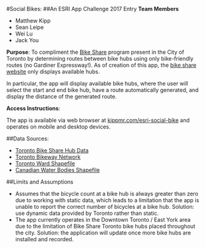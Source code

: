 #Social Bikes:
##An ESRI App Challenge 2017 Entry
**Team Members**

* Matthew Kipp
* Sean Leipe
* Wei Lu
* Jack You

**Purpose**: To compliment the [Bike Share](https://www.bikesharetoronto.com/) program present in the City of Toronto by determining routes between bike hubs using only bike-friendly routes (no Gardiner Expressway!). As of creation of this app, the [bike share website](https://member.bikesharetoronto.com/stations) only displays available hubs. 

In particular, the app will display available bike hubs, where the user will select the start and end bike hub, have a route automatically generated, and display the distance of the generated route.

**Access Instructions**:

The app is available via web browser at [kippmr.com/esri-social-bike](http://www.kippmr.com/esri-social-bikes/) and operates on mobile and desktop devices.

##Data Sources:
* [Toronto Bike Share Hub Data](https://feeds.bikesharetoronto.com/stations/stations.xml)
* [Toronto Bikeway Network](http://www1.toronto.ca/wps/portal/contentonly?vgnextoid=9ecd5f9cd70bb210VgnVCM1000003dd60f89RCRD&vgnextchannel=1a66e03bb8d1e310VgnVCM10000071d60f89RCRD)
* [Toronto Ward Shapefile](http://www1.toronto.ca/wps/portal/contentonly?vgnextoid=71d9c7e6e34b6410VgnVCM10000071d60f89RCRD)
* [Canadian Water Bodies Shapefile](http://geogratis.gc.ca/api/en/nrcan-rncan/ess-sst/87066e9a-94ee-680a-b1ba-591f4688db7d.html)

##Limits and Assumptions
* Assumes that the bicycle count at a bike hub is always greater than zero due to working with static data, which leads to a limitation that the app is unable to report the correct number of bicycles at a bike hub. Solution: use dynamic data provided by Toronto rather than static.
* The app currently operates in the Downtown Toronto / East York area due to the limitation of Bike Share Toronto bike hubs placed throughout the city. Solution: the application will update once more bike hubs are installed and recorded.
